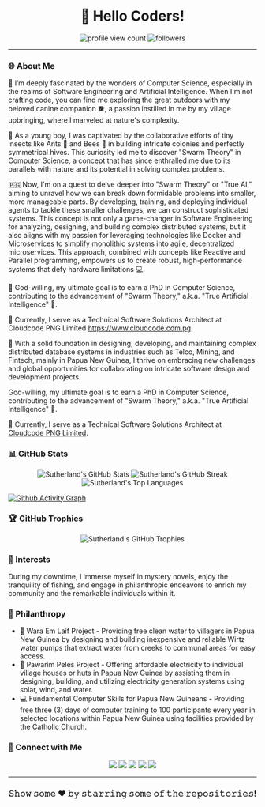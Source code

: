 <h1 align="center">👋 Hello Coders!</h1>

<p align="center">
  <img src="https://komarev.com/ghpvc/?username=sutherlandnele&style=flat-square&color=blue" alt="profile view count"/>
  <img src="https://img.shields.io/github/followers/sutherlandnele?label=Followers&style=social" alt="followers"/>
</p>

---

### 🌐 About Me

👀 I’m deeply fascinated by the wonders of Computer Science, especially in the realms of Software Engineering and Artificial Intelligence. When I'm not crafting code, you can find me exploring the great outdoors with my beloved canine companion 🐕, a passion instilled in me by my village upbringing, where I marveled at nature's complexity.

🐜 As a young boy, I was captivated by the collaborative efforts of tiny insects like Ants 🐜 and Bees 🐝 in building intricate colonies and perfectly symmetrical hives. This curiosity led me to discover "Swarm Theory" in Computer Science, a concept that has since enthralled me due to its parallels with nature and its potential in solving complex problems.

🇵🇬 Now, I'm on a quest to delve deeper into "Swarm Theory" or "True AI," aiming to unravel how we can break down formidable problems into smaller, more manageable parts. By developing, training, and deploying individual agents to tackle these smaller challenges, we can construct sophisticated systems. This concept is not only a game-changer in Software Engineering for analyzing, designing, and building complex distributed systems, but it also aligns with my passion for leveraging technologies like Docker and Microservices to simplify monolithic systems into agile, decentralized microservices. This approach, combined with concepts like Reactive and Parallel programming, empowers us to create robust, high-performance systems that defy hardware limitations 💻.

👼 God-willing, my ultimate goal is to earn a PhD in Computer Science, contributing to the advancement of "Swarm Theory," a.k.a. "True Artificial Intelligence" 🤖.

🌱 Currently, I serve as a Technical Software Solutions Architect at Cloudcode PNG Limited https://www.cloudcode.com.pg.

💞️ With a solid foundation in designing, developing, and maintaining complex distributed database systems in industries such as Telco, Mining, and Fintech, mainly in Papua New Guinea, I thrive on embracing new challenges and global opportunities for collaborating on intricate software design and development projects.

God-willing, my ultimate goal is to earn a PhD in Computer Science, contributing to the advancement of "Swarm Theory," a.k.a. "True Artificial Intelligence" 🤖.

🌱 Currently, I serve as a Technical Software Solutions Architect at [Cloudcode PNG Limited](https://www.cloudcode.com.pg).

### 📊 GitHub Stats

<p align="center">
  <img src="https://github-readme-stats.vercel.app/api?username=sutherlandnele&show_icons=true&theme=algolia" alt="Sutherland's GitHub Stats"/>
  <img src="https://github-readme-streak-stats.herokuapp.com/?user=sutherlandnele&theme=algolia" alt="Sutherland's GitHub Streak"/>
  <img src="https://github-readme-stats.vercel.app/api/top-langs/?username=sutherlandnele&layout=compact&theme=algolia" alt="Sutherland's Top Languages"/>
</p>

[![Github Activity Graph](https://github-readme-activity-graph.vercel.app/graph?username=sutherlandnele&theme=github-compact)](https://github.com/sutherlandnele/github-readme-activity-graph)


### 🏆 GitHub Trophies

<p align="center">
  <img src="https://github-profile-trophy.vercel.app/?username=sutherlandnele&theme=nord&column=7" alt="Sutherland's GitHub Trophies"/>
</p>

### 🎣 Interests

During my downtime, I immerse myself in mystery novels, enjoy the tranquility of fishing, and engage in philanthropic endeavors to enrich my community and the remarkable individuals within it.

### 🚀 Philanthropy

* 🚰 Wara Em Laif Project - Providing free clean water to villagers in Papua New Guinea by designing and building inexpensive and reliable Wirtz water pumps that extract water from creeks to communal areas for easy access.
* 🔌 Pawarim Peles Project - Offering affordable electricity to individual village houses or huts in Papua New Guinea by assisting them in designing, building, and utilizing electricity generation systems using solar, wind, and water.
* 💻 Fundamental Computer Skills for Papua New Guineans - Providing free three (3) days of computer training to 100 participants every year in selected locations within Papua New Guinea using facilities provided by the Catholic Church.

### 🤝 Connect with Me

<p align="center">
  <a href="https://www.linkedin.com/in/suthzy/"><img src="https://img.shields.io/badge/-LinkedIn-%230077B5?style=flat&logo=LinkedIn&logoColor=white"/></a>
  <a href="https://twitter.com/suthzy"><img src="https://img.shields.io/twitter/follow/suthzy?label=Follow&style=social" /></a>
  <a href="https://g.dev/suthzy"><img src="https://img.shields.io/badge/-Google_Developer-%234285F4?style=flat&logo=Google&logoColor=white" /></a>
  <a href="https://www.youtube.com/channel/UCTwEHtse7yzRgVm4HZRIbTA"><img src="https://img.shields.io/badge/-Google_Developer-%234285F4?style=flat&logo=Google&logoColor=white" /></a>
  <a href="https://www.facebook.com/cloudcodepng"><img src="https://img.shields.io/badge/-Facebook-%231877F2?style=flat&logo=Facebook&logoColor=white"/></a>
</p>


---

<div align="center">

### 𝚂𝚑𝚘𝚠 𝚜𝚘𝚖𝚎 ❤️ 𝚋𝚢 𝚜𝚝𝚊𝚛𝚛𝚒𝚗𝚐 𝚜𝚘𝚖𝚎 𝚘𝚏 𝚝𝚑𝚎 𝚛𝚎𝚙𝚘𝚜𝚒𝚝𝚘𝚛𝚒𝚎𝚜!

</div>

